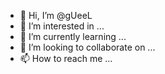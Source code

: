 - 👋 Hi, I’m @gUeeL
- 👀 I’m interested in ...
- 🌱 I’m currently learning ...
- 💞️ I’m looking to collaborate on ...
- 📫 How to reach me ...

<!---
gUeeL/gUeeL is a ✨ special ✨ repository because its `README.md` (this file) appears on your GitHub profile.
You can click the Preview link to take a look at your changes.
--->
